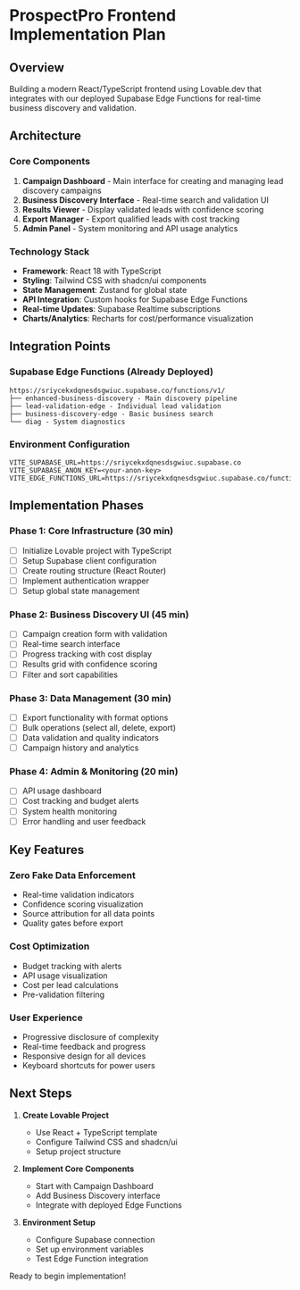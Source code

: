 # ProspectPro Frontend Implementation Plan

## Overview

Building a modern React/TypeScript frontend using Lovable.dev that integrates with our deployed Supabase Edge Functions for real-time business discovery and validation.

## Architecture

### Core Components

1. **Campaign Dashboard** - Main interface for creating and managing lead discovery campaigns
2. **Business Discovery Interface** - Real-time search and validation UI
3. **Results Viewer** - Display validated leads with confidence scoring
4. **Export Manager** - Export qualified leads with cost tracking
5. **Admin Panel** - System monitoring and API usage analytics

### Technology Stack

- **Framework**: React 18 with TypeScript
- **Styling**: Tailwind CSS with shadcn/ui components
- **State Management**: Zustand for global state
- **API Integration**: Custom hooks for Supabase Edge Functions
- **Real-time Updates**: Supabase Realtime subscriptions
- **Charts/Analytics**: Recharts for cost/performance visualization

## Integration Points

### Supabase Edge Functions (Already Deployed)

```
https://sriycekxdqnesdsgwiuc.supabase.co/functions/v1/
├── enhanced-business-discovery - Main discovery pipeline
├── lead-validation-edge - Individual lead validation
├── business-discovery-edge - Basic business search
└── diag - System diagnostics
```

### Environment Configuration

```env
VITE_SUPABASE_URL=https://sriycekxdqnesdsgwiuc.supabase.co
VITE_SUPABASE_ANON_KEY=<your-anon-key>
VITE_EDGE_FUNCTIONS_URL=https://sriycekxdqnesdsgwiuc.supabase.co/functions/v1
```

## Implementation Phases

### Phase 1: Core Infrastructure (30 min)

- [ ] Initialize Lovable project with TypeScript
- [ ] Setup Supabase client configuration
- [ ] Create routing structure (React Router)
- [ ] Implement authentication wrapper
- [ ] Setup global state management

### Phase 2: Business Discovery UI (45 min)

- [ ] Campaign creation form with validation
- [ ] Real-time search interface
- [ ] Progress tracking with cost display
- [ ] Results grid with confidence scoring
- [ ] Filter and sort capabilities

### Phase 3: Data Management (30 min)

- [ ] Export functionality with format options
- [ ] Bulk operations (select all, delete, export)
- [ ] Data validation and quality indicators
- [ ] Campaign history and analytics

### Phase 4: Admin & Monitoring (20 min)

- [ ] API usage dashboard
- [ ] Cost tracking and budget alerts
- [ ] System health monitoring
- [ ] Error handling and user feedback

## Key Features

### Zero Fake Data Enforcement

- Real-time validation indicators
- Confidence scoring visualization
- Source attribution for all data points
- Quality gates before export

### Cost Optimization

- Budget tracking with alerts
- API usage visualization
- Cost per lead calculations
- Pre-validation filtering

### User Experience

- Progressive disclosure of complexity
- Real-time feedback and progress
- Responsive design for all devices
- Keyboard shortcuts for power users

## Next Steps

1. **Create Lovable Project**

   - Use React + TypeScript template
   - Configure Tailwind CSS and shadcn/ui
   - Setup project structure

2. **Implement Core Components**

   - Start with Campaign Dashboard
   - Add Business Discovery interface
   - Integrate with deployed Edge Functions

3. **Environment Setup**
   - Configure Supabase connection
   - Set up environment variables
   - Test Edge Function integration

Ready to begin implementation!
